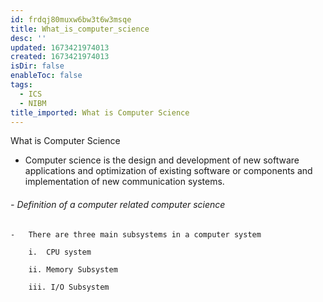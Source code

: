```yaml
---
id: frdqj80muxw6bw3t6w3msqe
title: What_is_computer_science
desc: ''
updated: 1673421974013
created: 1673421974013
isDir: false
enableToc: false
tags:
  - ICS
  - NIBM
title_imported: What is Computer Science
---
```


What is Computer Science

-   Computer science is the design and development of new software applications and optimization of existing software or components and implementation of new communication systems.

###### -   Definition of a computer related computer science

    -   There are three main subsystems in a computer system

        i.  CPU system

        ii. Memory Subsystem

        iii. I/O Subsystem
